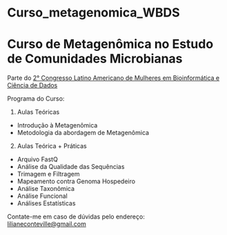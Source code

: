 # Curso_metagenomica_WBDS

<h1>Curso de Metagenômica no Estudo de Comunidades Microbianas</h1>

Parte do [2° Congresso Latino Americano de Mulheres em Bioinformática e Ciência de Dados](http://womenbioinfodatascla.github.io/2WBDSLA/index.html)

Programa do Curso:
1. Aulas Teóricas
  - Introdução à Metagenômica
  - Metodologia da abordagem de Metagenômica
2. Aulas Teórica + Práticas
  - Arquivo FastQ
  - Análise da Qualidade das Sequências
  - Trimagem e Filtragem
  - Mapeamento contra Genoma Hospedeiro
  - Análise Taxonômica
  - Análise Funcional
  - Análises Estatísticas
  
Contate-me em caso de dúvidas pelo endereço: lilianeconteville@gmail.com
